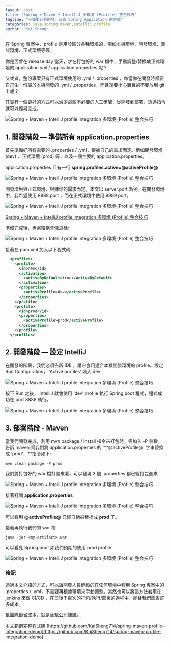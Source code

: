 ```yaml
---
layout: post
title: "Spring + Maven + IntelliJ 多環境 (Profile) 整合技巧"
tagline: "一個更容易開發、部署 Spring Appication 的方式"
categories: java,spring,maven,intellij,profile
author: "Kai-Sheng"
---
```


在 Spring 專案中，profile 是用於區分各種環境的，例如本機環境、開發環境、測試環境、正式環境等等。

你是否曾在 release day 當天，才在打包好的 war 檔中，手動調整/替換成正式環境的 application.yml / application.properties 呢 ?

又或者，整份專案只有正式環境使用的 .yml / .properties ，每當你在開發時都要自己生一份屬於本機開發的 .yml / .properties，而且還要小心翼翼的不要放到 git 上呢 ?

其實有一個更好的方式可以減少這些不必要的人工步驟，從開發到部署，透過指令就可以輕易完成。

![Spring + Maven + IntelliJ profile integration 多環境 (Profile) 整合技巧](https://miro.medium.com/max/1400/1*oXVJyfl-jV39yo8hEUdYnw.png?style=center) 

## 1. 開發階段 — 準備所有 application.properties

首先準備好所有需要的 .properties / .yml，根據自己的需求而定。例如開發環境 (dev) 、正式環境 (prod) 等，以及一個主要的 application.properties。

application.properties 只有一行 **spring.profiles.active=@activeProfile@**

![Spring + Maven + IntelliJ profile integration 多環境 (Profile) 整合技巧](https://miro.medium.com/max/836/1*JBGOY1prMFtvnT6z65nowg.png?style=center)

開發環境與正式環境，根據你的需求而定，本文以 server.port 為例。在開發環境中，我希望使用 8888 port ，而在正式環境中使用 9999 port。

![Spring + Maven + IntelliJ profile integration 多環境 (Profile) 整合技巧](https://miro.medium.com/max/486/1*NRwTGDKFcfH1qqMbErg_BQ.png?style=center)


[Spring + Maven + IntelliJ profile integration 多環境 (Profile) 整合技巧](https://miro.medium.com/max/476/1*_OWBIOG2g0p4QjWgSgRgKg.png?style=center)

準備完成後，專案結構會像這樣:

![Spring + Maven + IntelliJ profile integration 多環境 (Profile) 整合技巧](https://miro.medium.com/max/686/1*PP5qtWuk8PhAT28dhSriTQ.png?style=center)

接著在 pom.xml 加入以下程式碼:

```xml
  <profiles>
    <profile>
      <id>dev</id>
      <activation>
        <activeByDefault>true</activeByDefault>
      </activation>
      <properties>
        <activeProfile>dev</activeProfile>
      </properties>
    </profile>
    <profile>
      <id>prod</id>
      <properties>
        <activeProfile>prod</activeProfile>
      </properties>
    </profile>
  </profiles>
```

## 2. 開發階段 — 設定 IntelliJ

在開發的階段，我們必須告訴 IDE ，請它套用適合本機開發環境的 profile。設定 Run Configuration， ‘Active profiles’ 填入 dev

![Spring + Maven + IntelliJ profile integration 多環境 (Profile) 整合技巧](https://miro.medium.com/max/1400/1*9P0Rqnf7iBG5cYfZ1KhOug.png?style=center)

按下 Run 之後， IntelliJ 就會使用 ‘dev’ profile 執行 Spring boot 程式，程式成功在 port 8888 執行。

![Spring + Maven + IntelliJ profile integration 多環境 (Profile) 整合技巧](https://miro.medium.com/max/1400/1*Qjynz8QB7K9B5Ll0B72lwg.png?style=center)

## 3. 部署階段 - Maven

當我們開發完成，利用 mvn package / install 指令來打包時，需加入 -P 參數，告訴 maven 幫我們將 application.properties 的 '**@activeProfile@' 字串替換成 ‘prod’，**指令如下:

```
mvn clean package -P prod
```

我們將打包好的 war 檔打開來看，可以發現 3 個 .properties 都已經打包進來

![Spring + Maven + IntelliJ profile integration 多環境 (Profile) 整合技巧](https://miro.medium.com/max/1332/1*OUI5SPrkPe25QTmYGVTTPw.png?style=center)

接著打開 **application.properties**

![Spring + Maven + IntelliJ profile integration 多環境 (Profile) 整合技巧](https://miro.medium.com/max/1080/1*pJ6eNigl9qnrD9XbmWKRpQ.png?style=center)

可以看到 **@activeProfile@** 已經自動被替換成 **prod** 了。

接著再執行我們的 war 檔

```
java -jar <my-artifact>.war
```

可以看見 Spring boot 如我們預期的使用 prod profile .

![Spring + Maven + IntelliJ profile integration 多環境 (Profile) 整合技巧](https://miro.medium.com/max/1400/1*Kos3ZVHzgHSyi59zqtJ8ig.png?style=center)

### 後記

透過本文介紹的方式，可以讓開發人員輕鬆的在任何環境中套用 Spring 專案中的 .properties / .yml，不需要再根據環境來手動調整。當然也可以將這方法套用在 jenkins 來做 CI/CD ，在日後千百次的打包/執行/部署的過程中，能替我們節省許多成本。

[幫團隊節省成本，就是替幫公司賺錢。](#4cd8)

本文範例完整程式碼 [https://github.com/KaiSheng714/spring-maven-profile-integration-demo](https://github.com/KaiSheng714/spring-maven-profile-integration-demo)
